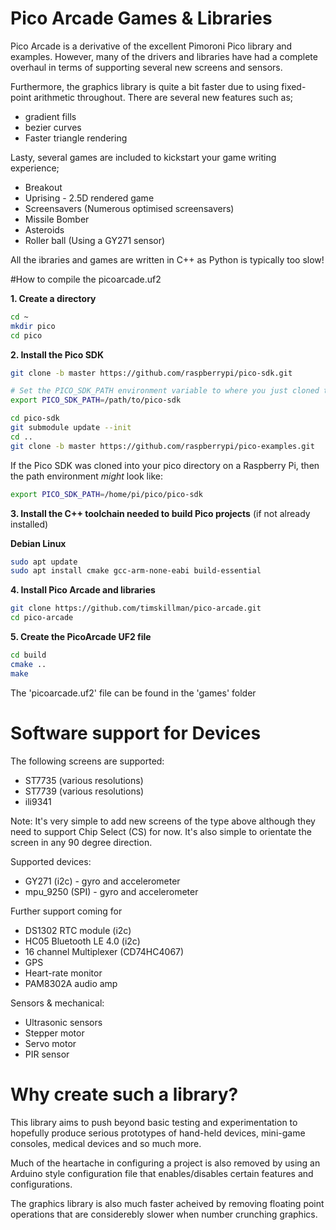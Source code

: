 # Pico Arcade Games & Libraries

Pico Arcade is a derivative of the excellent Pimoroni Pico library and examples.  However, many of the drivers and libraries have had a complete overhaul in terms of supporting several new screens and sensors.  

Furthermore, the graphics library is quite a bit faster due to using fixed-point arithmetic throughout.  There are several new features such as;

- gradient fills
- bezier curves
- Faster triangle rendering

Lasty, several games are included to kickstart your game writing experience;

- Breakout
- Uprising - 2.5D rendered game
- Screensavers (Numerous optimised screensavers)
- Missile Bomber
- Asteroids
- Roller ball (Using a GY271 sensor)

All the ibraries and games are written in C++ as Python is typically too slow!


#How to compile the picoarcade.uf2

**1. Create a directory**

```bash
cd ~
mkdir pico
cd pico
```

**2. Install the Pico SDK**

```bash
git clone -b master https://github.com/raspberrypi/pico-sdk.git

# Set the PICO_SDK_PATH environment variable to where you just cloned the repo.
export PICO_SDK_PATH=/path/to/pico-sdk

cd pico-sdk
git submodule update --init
cd ..
git clone -b master https://github.com/raspberrypi/pico-examples.git
```
If the Pico SDK was cloned into your pico directory on a Raspberry Pi, then the path environment *might* look like:

```bash
export PICO_SDK_PATH=/home/pi/pico/pico-sdk
```

**3. Install the C++ toolchain needed to build Pico projects** (if not already installed)

**Debian Linux**
```bash
sudo apt update
sudo apt install cmake gcc-arm-none-eabi build-essential
```

**4. Install Pico Arcade and libraries**

```bash
git clone https://github.com/timskillman/pico-arcade.git
cd pico-arcade
```

**5. Create the PicoArcade UF2 file**

```bash
cd build
cmake ..
make
```

The 'picoarcade.uf2' file can be found in the 'games' folder



# Software support for Devices

The following screens are supported:

- ST7735 (various resolutions)
- ST7739 (various resolutions)
- ili9341

Note: It's very simple to add new screens of the type above although they need to support Chip Select (CS) for now.  It's also simple to orientate the screen in any 90 degree direction.


Supported devices:

- GY271 (i2c) - gyro and accelerometer
- mpu_9250 (SPI) - gyro and accelerometer

Further support coming for

- DS1302 RTC module (i2c)
- HC05 Bluetooth LE 4.0 (i2c)
- 16 channel Multiplexer (CD74HC4067)
- GPS
- Heart-rate monitor
- PAM8302A audio amp

Sensors & mechanical:

- Ultrasonic sensors
- Stepper motor
- Servo motor
- PIR sensor

# Why create such a library?

This library aims to push beyond basic testing and experimentation to hopefully produce serious prototypes of hand-held devices, mini-game consoles, medical devices and so much more.

Much of the heartache in configuring a project is also removed by using an Arduino style configuration file that enables/disables certain features and configurations.

The graphics library is also much faster acheived by removing floating point operations that are considerebly slower when number crunching graphics.
 
